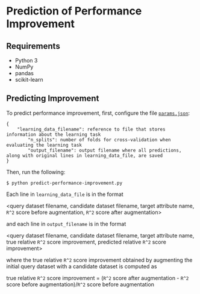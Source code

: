 # Prediction of Performance Improvement

## Requirements

* Python 3
* NumPy
* pandas
* scikit-learn

## Predicting Improvement

To predict performance improvement, first, configure the file [`params.json`](params.json):

```
{
    "learning_data_filename": reference to file that stores information about the learning task 
		"n_splits": number of folds for cross-validation when evaluating the learning task
		"output_filename": output filename where all predictions, along with original lines in learning_data_file, are saved
}
```

Then, run the following:

    $ python predict-performance-improvement.py

Each line in `learning_data_file` is in the format

<query dataset filename, candidate dataset filename, target attribute name, `R^2` score before augmentation, `R^2` score after augmentation>

and each line in `output_filename` is in the format

<query dataset filename, candidate dataset filename, target attribute name, true relative `R^2` score improvement, predicted relative `R^2` score improvement>

where the true relative `R^2` score improvement obtained by augmenting the initial query dataset with a candidate dataset is computed as

true relative `R^2` score improvement = (`R^2` score after augmentation - `R^2` score before augmentation)/`R^2` score before augmentation
